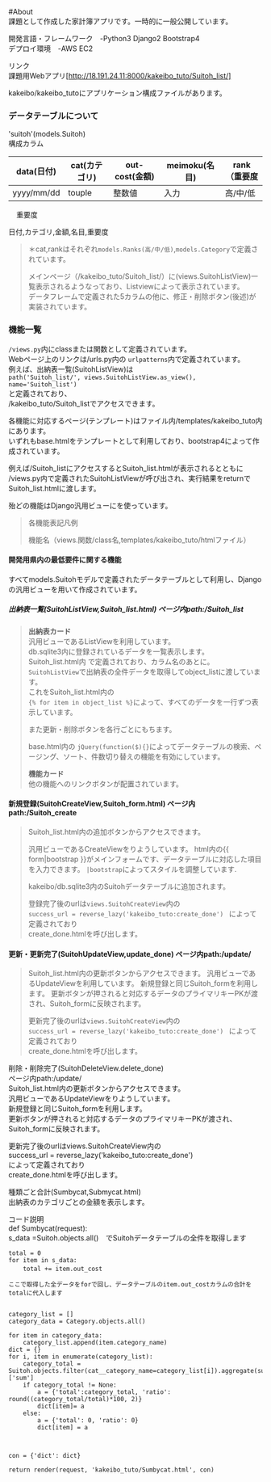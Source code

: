 <!DOCTYPE html>

<html lang="en">  
<head>  
 <meta charset="UTF-8">  
 <title>Title</title>  
</head>  
<body>

#About  
課題として作成した家計簿アプリです。一時的に一般公開しています。  

開発言語・フレームワーク　-Python3 Django2 Bootstrap4  
デプロイ環境　-AWS EC2  

リンク  
課題用Webアプリ[http://18.191.24.11:8000/kakeibo_tuto/Suitoh_list/]  

kakeibo/kakeibo_tutoにアプリケーション構成ファイルがあります。  

### データテーブルについて

'suitoh'(models.Suitoh)  
構成カラム 

| data(日付)   | cat(カテゴリ) | out-cost(金額) | meimoku(名目) | rank（重要度 |
| ---------- | --------- | ------------ | ----------- | -------- |
| yyyy/mm/dd | touple    | 整数値          | 入力          | 高/中/低    |

    重要度

日付,カテゴリ,金額,名目,重要度  

> ＊cat,rankはそれぞれ`models.Ranks(高/中/低)`,`models.Category`で定義されています。  
>   
> メインページ（/kakeibo_tuto/Suitoh_list/）に(views.SuitohListView)一覧表示されるようなっており、Listviewによって表示されています。  
> データフレームで定義された5カラムの他に、修正・削除ボタン(後述)が実装されています。 



### 機能一覧


`/views.py`内にclassまたは関数として定義されています。  
Webページ上のリンクは/urls.py内の `urlpatterns`内で定義されています。  
例えば、出納表一覧(SuitohListView)は  
`path('Suitoh_list/', views.SuitohListView.as_view(), name='Suitoh_list')`  
と定義されており、  
/kakeibo_tuto/Suitoh_listでアクセスできます。  

各機能に対応するページ(テンプレート)はファイル内/templates/kakeibo_tuto内にあります。  
いずれもbase.htmlをテンプレートとして利用しており、bootstrap4によって作成されています。  

例えば/Suitoh_listにアクセスするとSuitoh_list.htmlが表示されるとともに  
/views.py内で定義されたSuitohListViewが呼び出され、実行結果をreturnでSuitoh_list.htmlに渡します。  

殆どの機能はDjango汎用ビューにを使っています。  



> 各機能表記凡例
> 
> 機能名（views.関数/class名,templates/kakeibo_tuto/htmlファイル）  



#### 開発用県内の最低要件に関する機能

 すべてmodels.Suitohモデルで定義されたデータテーブルとして利用し、Djangoの汎用ビューを用いて作成されています。

##### 出納表一覧(SuitohListView,Suitoh_list.html)   ページ内path:/Suitoh_list

> **出納表カード**  
> 汎用ビューであるListViewを利用しています。  
> db.sqlite3内に登録されているデータを一覧表示します。  
> Suitoh_list.html内  で定義されており、カラム名のあとに。  
> `SuitohListView`で出納表の全件データを取得してobject_listに渡しています。  
> これをSuitoh_list.html内の  
> `{% for item in object_list %}`によって、すべてのデータを一行ずつ表示しています。  
> 
> 
> 
> また更新・削除ボタンを各行ごとにもちます。  
> 
> 
> base.html内の `jQuery(function($){}`によってデータテーブルの検索、ページング、ソート、件数切り替えの機能を有効にしています。  
> 
> **機能カード**  
> 他の機能へのリンクボタンが配置されています。  

#### 

#### 新規登録(SuitohCreateView,Suitoh_form.html)   ページ内path:/Suitoh_create

> Suitoh_list.html内の追加ボタンからアクセスできます。  
> 
> 汎用ビューであるCreateViewをりようしています。   html内の{{ form|bootstrap }}がメインフォームです、データテーブルに対応した項目を入力できます。   `|bootstrap`によってスタイルを調整しています.
> 
> kakeibo/db.sqlite3内のSuitohデータテーブルに追加されます。  
> 
> 登録完了後のurlは`views.SuitohCreateView`内の  
> `success_url = reverse_lazy('kakeibo_tuto:create_done') ` 
> によって定義されており  
> create_done.htmlを呼び出します。  



#### 更新・更新完了(SuitohUpdateView,update_done)   ページ内path:/update/<pk>

> Suitoh_list.html内の更新ボタンからアクセスできます。   汎用ビューであるUpdateViewを利用しています。   新規登録と同じSuitoh_formを利用します。   更新ボタンが押されると対応するデータのプライマリキーPKが渡され、Suitoh_formに反映されます。  
> 
> 更新完了後のurlは`views.SuitohCreateView`内の  
> `success_url = reverse_lazy('kakeibo_tuto:create_done') ` 
> によって定義されており  
> create_done.htmlを呼び出します。  



削除・削除完了(SuitohDeleteView.delete_done)  
ページ内path:/update/<pk>  
Suitoh_list.html内の更新ボタンからアクセスできます。  
汎用ビューであるUpdateViewをりようしています。  
新規登録と同じSuitoh_formを利用します。  
更新ボタンが押されると対応するデータのプライマリキーPKが渡され、Suitoh_formに反映されます。  

更新完了後のurlはviews.SuitohCreateView内の  
success_url = reverse_lazy('kakeibo_tuto:create_done')  
によって定義されており  
create_done.htmlを呼び出します。  

種類ごと合計(Sumbycat,Submycat.html)  
出納表のカテゴリごとの金額を表示します。  

コード説明  
    def Sumbycat(request):  
    s_data =Suitoh.objects.all()　でSuitohデータテーブルの全件を取得します  

    total = 0  
    for item in s_data:  
        total += item.out_cost　  
    
    ここで取得した全データをforで回し、データテーブルのitem.out_costカラムの合計をtotalに代入します  
    
    
    category_list = []  
    category_data = Category.objects.all()  
    
    for item in category_data:  
        category_list.append(item.category_name)  
    dict = {}  
    for i, item in enumerate(category_list):  
        category_total = Suitoh.objects.filter(cat__category_name=category_list[i]).aggregate(sum=models.Sum('out_cost'))['sum']  
        if category_total != None:  
            a = {'total':category_total, 'ratio': round((category_total/total)*100, 2)}  
            dict[item]= a  
        else:  
            a = {'total': 0, 'ratio': 0}  
            dict[item] = a  
    
    
    
    con = {'dict': dict}  
    
    return render(request, 'kakeibo_tuto/Sumbycat.html', con)  

</body>  
</html>
